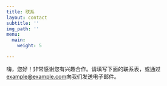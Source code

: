 ```yaml
---
title: 联系
layout: contact
subtitle: ''
img_path: ''
menu:
  main:
    weight: 5

---
```

嗨，您好！非常感谢您有兴趣合作。请填写下面的联系表，或通过[example@example.com](mailto:example@example.com)向我们发送电子邮件。